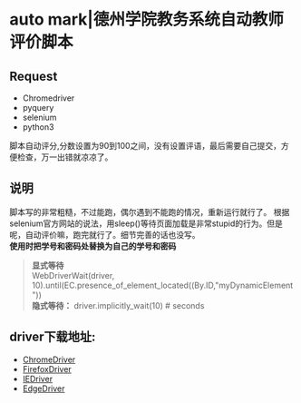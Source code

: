 # auto mark|德州学院教务系统自动教师评价脚本

## Request

* Chromedriver  
* pyquery
* selenium
* python3

脚本自动评分,分数设置为90到100之间，没有设置评语，最后需要自己提交，方便检查，万一出错就凉凉了。

## 说明

脚本写的非常粗糙，不过能跑，偶尔遇到不能跑的情况，重新运行就行了。
根据selenium官方网站的说法，用sleep()等待页面加载是非常stupid的行为。但是呢，自动评价嘛，跑完就行了。细节完善的话也没写。  
**使用时把学号和密码处替换为自己的学号和密码**  

> **显式等待**  
WebDriverWait(driver, 10).until(EC.presence_of_element_located((By.ID,"myDynamicElement"))  
> **隐式等待：**
driver.implicitly_wait(10) # seconds

## driver下载地址:  

* [ChromeDriver](https://sites.google.com/a/chromium.org/chromedriver/downloads)  
* [FirefoxDriver](https://github.com/mozilla/geckodriver/releases/)  
* [IEDriver](https://github.com/SeleniumHQ/selenium/wiki/InternetExplorerDriver)  
* [EdgeDriver](https://developer.microsoft.com/en-us/microsoft-edge/tools/webdriver/)
